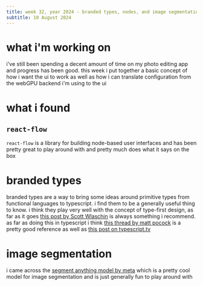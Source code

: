 ```yaml
---
title: week 32, year 2024 - branded types, nodes, and image segmentation
subtitle: 10 August 2024
---
```


# what i'm working on

i've still been spending a decent amount of time on my photo editing app and progress has been good. this week i put together a basic concept of how i want the ui to work as well as how i can translate configuration from the webGPU backend i'm using to the ui

# what i found

## `react-flow`

`react-flow` is a library for building node-based user interfaces and has been pretty great to play around with and pretty much does what it says on the box

# branded types

branded types are a way to bring some ideas around primitive types from functional languages to typescript. i find them to be a generally useful thing to know. i think they play very well with the concept of type-first design, as far as it goes [this post by Scott Wlaschin](https://fsharpforfunandprofit.com/series/designing-with-types/) is always something i recommend. as far as doing this in typescript i think [this thread by matt pocock](https://x.com/mattpocockuk/status/1625173884885401600?lang=en) is a pretty good reference as well as [this post on typescript.tv](https://typescript.tv/best-practices/improve-your-type-safety-with-branded-types/)

# image segmentation

i came across the [segment anything model by meta](https://ai.meta.com/blog/segment-anything-foundation-model-image-segmentation/) which is a pretty cool model for image segmentation and is just generally fun to play around with
